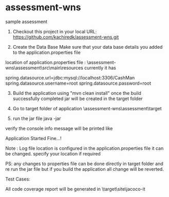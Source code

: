 # assessment-wns
sample assessment

1) Checkout this project in your local
URL: https://github.com/kachiredk/assessment-wns.git

2) Create the Data Base
Make sure that your data base details you added to the application.properties file


location of application.properties file : <your location>\assessment-wns\assessment\src\main\resources
currently it has 

spring.datasource.url=jdbc:mysql://localhost:3306/CashMan<YOUR DBNAME>
spring.datasource.username=root <YOUR DB USER NAME>
spring.datasource.password=root  <YOUR DB PASSWORD>

3) Build the application using "mvn clean install"
once the build successfully completed jar will be created in the target folder 

4) Go to target folder of application
<Your Location>\assessment-wns\assessment\target

5) run the jar file
java -jar <jar file name>

verify the console info message will be printed like 

Application Started Fine...!

Note : Log file location is configured in the application.properties file it can be changed.
specify your location if required

PS: any changes to properties file can be done directly in target folder and re run the jar file but if you build the application all change will be reverted.


Test Cases:

All code coverage report will be generated in <project location>\target\site\jacoco-it